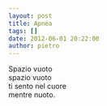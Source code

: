 ```yaml
---
layout: post
title: Apnea
tags: []
date: 2012-06-01 20:22:00
author: pietro
---
```

Spazio vuoto<br/>spazio vuoto<br/>ti sento nel cuore<br/>mentre nuoto.<br/>
